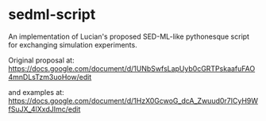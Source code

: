 # sedml-script
An implementation of Lucian's proposed SED-ML-like pythonesque script for exchanging simulation experiments. 

Original proposal at:
https://docs.google.com/document/d/1UNbSwfsLapUyb0cGRTPskaafuFAO4mnDLsTzm3uoHow/edit 

and examples at:
https://docs.google.com/document/d/1HzX0GcwoG_dcA_Zwuud0r7ICyH9WfSuJX_4lXxdJImc/edit
